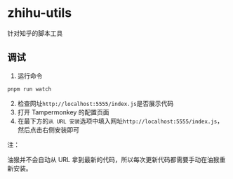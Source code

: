 # zhihu-utils

针对知乎的脚本工具

## 调试

1. 运行命令

```bash
pnpm run watch
```

2. 检查网址`http://localhost:5555/index.js`是否展示代码
3. 打开 Tampermonkey 的配置页面
4. 在最下方的`从 URL 安装`选项中填入网址`http://localhost:5555/index.js`，然后点击右侧安装即可

注：

油猴并不会自动从 URL 拿到最新的代码，所以每次更新代码都需要手动在油猴重新安装。

